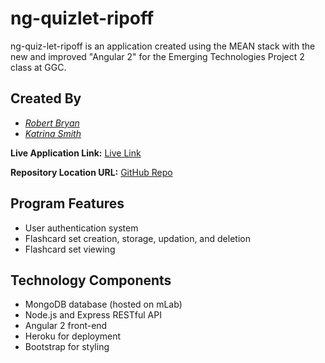 # ng-quizlet-ripoff
ng-quiz-let-ripoff is an application created using the MEAN stack with the new and improved "Angular 2" for the Emerging Technologies Project 2 class at GGC.

## Created By ##
- [*Robert Bryan*](https://github.com/rbryan21)
- [*Katrina Smith*](https://github.com/FienxSmith)

**Live Application Link:** [Live Link](https://quizlet-ripoff.herokuapp.com/)

**Repository Location URL:** [GitHub Repo](https://github.com/rbryan21/ng-quizlet-ripoff)

## Program Features
- User authentication system 
- Flashcard set creation, storage, updation, and deletion
- Flashcard set viewing

##  Technology Components
- MongoDB database (hosted on mLab)
- Node.js and Express RESTful API
- Angular 2 front-end 
- Heroku for deployment
- Bootstrap for styling
